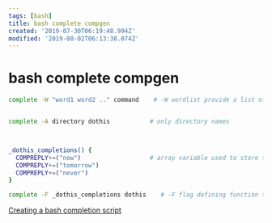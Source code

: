 ```yaml
---
tags: [bash]
title: bash complete compgen
created: '2019-07-30T06:19:48.994Z'
modified: '2019-08-02T06:13:38.074Z'
---
```


# bash complete compgen

```sh
complete -W "word1 word2 .." command    # -W wordlist provide a list of words for completion


complete -A directory dothis           # only directory names



_dothis_completions() {
  COMPREPLY+=("now")                   # array variable used to store the completions        
  COMPREPLY+=("tomorrow")
  COMPREPLY+=("never")
}

complete -F _dothis_completions dothis    # -F flag defining function that will provide the completions
```
[Creating a bash completion script](https://iridakos.com/tutorials/2018/03/01/bash-programmable-completion-tutorial.html)
